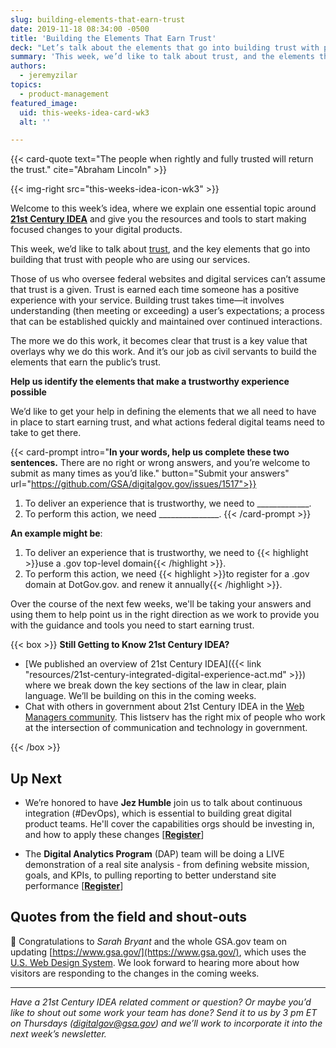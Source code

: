 ```yaml
---
slug: building-elements-that-earn-trust
date: 2019-11-18 08:34:00 -0500
title: 'Building the Elements That Earn Trust'
deck: "Let’s talk about the elements that go into building trust with people who are using our services&#46;"
summary: 'This week, we’d like to talk about trust, and the elements that go into building trust with people who are using our services&#46;'
authors:
  - jeremyzilar
topics:
  - product-management
featured_image:
  uid: this-weeks-idea-card-wk3
  alt: ''

---
```


{{< card-quote text="The people when rightly and fully trusted will return the trust." cite="Abraham Lincoln" >}}

{{< img-right src="this-weeks-idea-icon-wk3" >}}

Welcome to this week’s idea, where we explain one essential topic around [**21st Century IDEA**](https://digital.gov/resources/21st-century-integrated-digital-experience-act/) and give you the resources and tools to start making focused changes to your digital products.

This week, we’d like to talk about [trust](https://www.merriam-webster.com/dictionary/trust), and the key elements that go into building that trust with people who are using our services.

Those of us who oversee federal websites and digital services can’t assume that trust is a given. Trust is earned each time someone has a positive experience with your service. Building trust takes time&mdash;it involves understanding (then meeting or exceeding) a user’s expectations; a process that can be established quickly and maintained over continued interactions.

The more we do this work, it becomes clear that trust is a key value that overlays why we do this work. And it’s our job as civil servants to build the elements that earn the public’s trust.

**Help us identify the elements that make a trustworthy experience possible**

We’d like to get your help in defining the elements that we all need to have in place to start earning trust, and what actions federal digital teams need to take to get there.

{{< card-prompt intro="**In your words, help us complete these two sentences.** There are no right or wrong answers, and you’re welcome to submit as many times as you’d like." button="Submit your answers" url="https://github.com/GSA/digitalgov.gov/issues/1517">}}

1. To deliver an experience that is trustworthy, we need to _____________.
2. To perform this action, we need _______________.
{{< /card-prompt >}}

**An example might be**:

1. To deliver an experience that is trustworthy, we need to {{< highlight >}}use a .gov top-level domain{{< /highlight >}}.
2. To perform this action, we need {{< highlight >}}to register for a .gov domain at DotGov.gov. and renew it annually{{< /highlight >}}.

Over the course of the next few weeks, we'll be taking your answers and using them to help point us in the right direction as we work to provide you with the guidance and tools you need to start earning trust.

{{< box >}}
**Still Getting to Know 21st Century IDEA?**

- [We published an overview of 21st Century IDEA]({{< link "resources/21st-century-integrated-digital-experience-act.md" >}}) where we break down the key sections of the law in clear, plain language. We’ll be building on this in the coming weeks.
- Chat with others in government about 21st Century IDEA in the [Web Managers community](https://digital.gov/communities/web-content-managers/). This listserv has the right mix of people who work at the intersection of communication and technology in government.

{{< /box >}}

## Up Next

- We’re honored to have **Jez Humble** join us to talk about continuous integration (#DevOps), which is essential to building great digital product teams. He'll cover the capabilities orgs should be investing in, and how to apply these changes [[**Register**](https://digital.gov/event/2019/11/19/jez-humble-building-scaling-high-performing-technology-organizations/)]

- The **Digital Analytics Program** (DAP) team will be doing a LIVE demonstration of a real site analysis - from defining website mission, goals, and KPIs, to pulling reporting to better understand site performance [[**Register**](https://digital.gov/event/2019/11/20/dap-learning-series-site-analysis-live/)]


## Quotes from the field and shout-outs

:tada: Congratulations to *Sarah Bryant* and the whole GSA.gov team on updating [https://www.gsa.gov/](https://www.gsa.gov/), which uses the [U.S. Web Design System](https://designsystem.digital.gov/). We look forward to hearing more about how visitors are responding to the changes in the coming weeks.

---

_Have a 21st Century IDEA related comment or question? Or maybe you’d like to shout out some work your team has done? Send it to us by 3 pm ET on Thursdays ([digitalgov@gsa.gov](mailto:digitalgov@gsa.gov)) and we’ll work to incorporate it into the next week’s newsletter._

